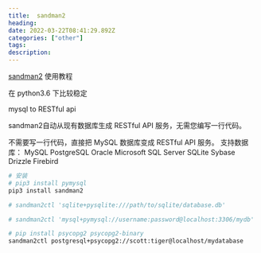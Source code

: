 ```yaml
---
title:  sandman2
heading: 
date: 2022-03-22T08:41:29.892Z
categories: ["other"]
tags: 
description: 
---
```


[sandman2](https://github.com/jeffknupp/sandman2) 使用教程

在 python3.6 下比较稳定

mysql to RESTful api


sandman2自动从现有数据库生成 RESTful API 服务，无需您编写一行代码。

不需要写一行代码，直接把 MySQL 数据库变成 RESTful API 服务。 支持数据库：
MySQL
PostgreSQL
Oracle
Microsoft SQL Server
SQLite
Sybase
Drizzle
Firebird




```bash
# 安装
# pip3 install pymysql
pip3 install sandman2

# sandman2ctl 'sqlite+pysqlite:///path/to/sqlite/database.db'

# sandman2ctl 'mysql+pymysql://username:password@localhost:3306/mydb'

# pip install psycopg2 psycopg2-binary
sandman2ctl postgresql+psycopg2://scott:tiger@localhost/mydatabase
```